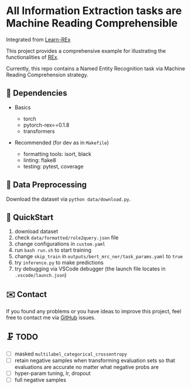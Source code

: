# All Information Extraction tasks are Machine Reading Comprehensible

Integrated from [Learn-REx](https://github.com/Spico197/Learn-REx)

This project provides a comprehensive example for illustrating the functionalities of [REx](https://github.com/Spico197/REx).

Currently, this repo contains a Named Entity Recognition task via Machine Reading Comprehension strategy.

## 🌴 Dependencies

- Basics
  - torch
  - pytorch-rex==0.1.8
  - transformers

- Recommended (for dev as in `Makefile`)
  - formatting tools: isort, black
  - linting: flake8
  - testing: pytest, coverage

## 💾 Data Preprocessing

Download the dataset via `python data/download.py`.

## 🚀 QuickStart

1. download dataset
2. check `data/formatted/role2query.json` file
3. change configurations in `custom.yaml`
4. run `bash run.sh` to start training
5. change `skip_train` in `outputs/bert_mrc_ner/task_params.yaml` to `true`
6. try `inference.py` to make predictions
7. try debugging via VSCode debugger (the launch file locates in `.vscode/launch.json`)

## ✉️ Contact

If you found any problems or you have ideas to improve this project,
feel free to contact me via [GitHub](https://github.com/Spico197/REx) issues.


## 🗜️ TODO

- [ ] masked `multilabel_categorical_crossentropy`
- [ ] retain negative samples when transforming evaluation sets so that evaluations are accurate no matter what negative probs are
- [ ] hyper-param tuning, lr, dropout
- [ ] full negative samples
